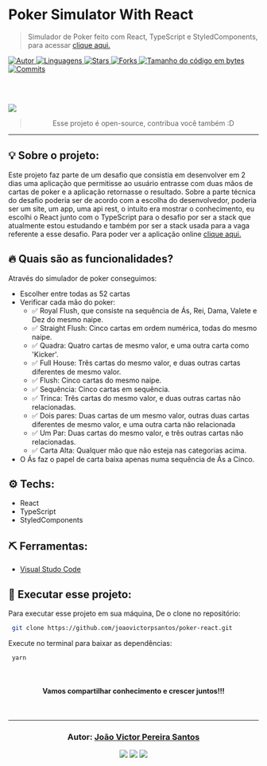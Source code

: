 # Poker Simulator With React

> Simulador de Poker feito com React, TypeScript e StyledComponents, para acessar <a href=""> clique aqui. </a>

<a href="https://github.com/joaovictorpsantos">
<img alt="Autor" src="https://img.shields.io/badge/autor-JoãoVictorPereiraSantos-004400?style=flat-square">
</a>

<a href="#">
<img alt="Linguagens" src="https://img.shields.io/github/languages/count/joaovictorpsantos/poker-react?color=004400&style=flat-square">
</a>

<a href="https://github.com/joaovictorpsantos/poker-react/stargazers">
<img alt="Stars" src="https://img.shields.io/github/stars/joaovictorpsantos/poker-react?color=004400&style=flat-square">
</a>

<a href="https://github.com/joaovictorpsantos/poker-react/network/members">
<img alt="Forks" src="https://img.shields.io/github/forks/joaovictorpsantos/poker-react?color=004400&style=flat-square">
</a>

<a href="#">
<img alt="Tamanho do código em bytes" src="https://img.shields.io/github/languages/code-size/joaovictorpsantos/poker-react?color=004400&style=flat-square">
</a>

<a href="https://github.com/joaovictorpsantos/poker-react/commits/master">
<img alt="Commits" src="https://img.shields.io/github/last-commit/joaovictorpsantos/poker-react?color=004400&style=flat-square">
</a>

<br/><br/>

<div style="margin: 0 auto;">
<img src="assets_readme/example_1.gif">
</div>

<blockquote align="center">
  Esse projeto é open-source, contribua você também :D
</blockquote>

<hr/>

## 💡 Sobre o projeto:

Este projeto faz parte de um desafio que consistia em desenvolver em 2 dias uma aplicação que permitisse ao usuário entrasse com duas mãos de cartas de poker e a aplicação retornasse o resultado. Sobre a parte técnica do desafio poderia ser de acordo com a escolha do desenvolvedor, poderia ser um site, um app, uma api rest, o intuito era mostrar o conhecimento, eu escolhi o React junto com o TypeScript para o desafio por ser a stack que atualmente estou estudando e também por ser a stack usada para a vaga referente a esse desafio. Para poder ver a aplicação online <a href=""> clique aqui. </a>

## 🔥 Quais são as funcionalidades?

Através do simulador de poker conseguimos:

- Escolher entre todas as 52 cartas
- Verificar cada mão do poker:
  - ✅ Royal Flush, que consiste na sequência de Ás, Rei, Dama, Valete e Dez do mesmo naipe.
  - ✅ Straight Flush: Cinco cartas em ordem numérica, todas do mesmo naipe.
  - ✅ Quadra: Quatro cartas de mesmo valor, e uma outra carta como 'Kicker'.
  - ✅ Full House: Três cartas do mesmo valor, e duas outras cartas diferentes de mesmo valor.
  - ✅ Flush: Cinco cartas do mesmo naipe.
  - ✅ Sequência: Cinco cartas em sequência.
  - ✅ Trinca: Três cartas do mesmo valor, e duas outras cartas não relacionadas.
  - ✅ Dois pares: Duas cartas de um mesmo valor, outras duas cartas diferentes de mesmo valor, e uma outra carta não relacionada
  - ✅ Um Par: Duas cartas do mesmo valor, e três outras cartas não relacionadas.
  - ✅ Carta Alta: Qualquer mão que não esteja nas categorias acima.
- O Ás faz o papel de carta baixa apenas numa sequência de Ás a Cinco.

## ⚙️ Techs:

- React
- TypeScript
- StyledComponents

## ⛏ Ferramentas:

- [Visual Studo Code](https://code.visualstudio.com/download)

## 🏁 Executar esse projeto:

Para executar esse projeto em sua máquina,
De o clone no repositório:

```bash
 git clone https://github.com/joaovictorpsantos/poker-react.git
```

Execute no terminal para baixar as dependências:

```bash
 yarn
```

<br/>

<h4 align="center">
  Vamos compartilhar conhecimento e crescer juntos!!!
</h4>

<br/>

---

<h3 align="center">
Autor: <a alt="João Victor Pereira Santos" href="https://github.com/joaovictorpsantos">João Victor Pereira Santos</a>
</h3>

<p align="center">

  <a alt="João Victor Pereira Santos Linkedin" href="https://www.linkedin.com/in/joao-victor-pereira-santos//">
    <img src="https://img.shields.io/badge/LinkedIn-Jo%C3%A3o%20Victor%20Pereira%20Santos-blue?logo=linkedin"/></a>
  <a alt="João Victor Pereira Santos GitHub" href="https://github.com/joaovictorpsantos">
  <img src="https://img.shields.io/badge/GitHub-joaovictorpsantos-lightgrey?logo=github"/></a>
 <a alt="João Victor Pereira Santos Twitter" href="https://twitter.com/_joaovictorps">
  <img src="https://img.shields.io/badge/Twitter-__joaovictorps-blue?logo=twitter"/></a>

</p>
